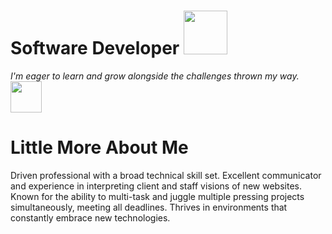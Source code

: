 
<h1> Software Developer <img src="https://media.giphy.com/media/26Fxy3Iz1ari8oytO/giphy.gif" width="70"></h1>

<p><em>I'm eager to learn and grow alongside the challenges thrown my way.</em><img src="https://media.giphy.com/media/XGma2iRIHTKkwqRkFl/giphy.gif" width="50"></p>

# Little More About Me

<p>Driven professional with a broad technical skill set. Excellent communicator and experience in interpreting client and staff visions of new websites. Known for the ability to multi-task and juggle multiple pressing projects simultaneously, meeting all deadlines. Thrives in environments that constantly embrace new technologies.</p>
